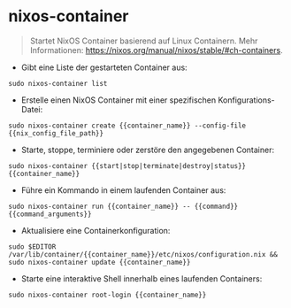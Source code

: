 # nixos-container

> Startet NixOS Container basierend auf Linux Containern.
> Mehr Informationen: <https://nixos.org/manual/nixos/stable/#ch-containers>.

- Gibt eine Liste der gestarteten Container aus:

`sudo nixos-container list`

- Erstelle einen NixOS Container mit einer spezifischen Konfigurations-Datei:

`sudo nixos-container create {{container_name}} --config-file {{nix_config_file_path}}`

- Starte, stoppe, terminiere oder zerstöre den angegebenen Container:

`sudo nixos-container {{start|stop|terminate|destroy|status}} {{container_name}}`

- Führe ein Kommando in einem laufenden Container aus:

`sudo nixos-container run {{container_name}} -- {{command}} {{command_arguments}}`

- Aktualisiere eine Containerkonfiguration:

`sudo $EDITOR /var/lib/container/{{container_name}}/etc/nixos/configuration.nix && sudo nixos-container update {{container_name}}`

- Starte eine interaktive Shell innerhalb eines laufenden Containers:

`sudo nixos-container root-login {{container_name}}`
